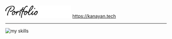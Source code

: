 <a href="https://kanayan.tech/"><img src="portfolio_light.svg#gh-light-mode-only" width="20%"></a>
<a href="https://kanayan.tech/"><img src="portfolio_dark.svg#gh-dark-mode-only" width="20%"></a>
<a href="https://kanayan.tech/">https://kanayan.tech</a>

---

<img alt="my skills" src="https://skillicons.dev/icons?&perline=7&i=ae,blender,bootstrap,cloudflare,codepen,css,discord,docker,firebase,github,heroku,html,ai,js,jquery,p5js,php,pr,ruby,vercel" />
</p>
